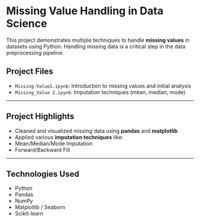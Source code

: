 #  Missing Value Handling in Data Science

This project demonstrates multiple techniques to handle **missing values** in datasets using Python. Handling missing data is a critical step in the data preprocessing pipeline.

##  Project Files

- `Missing-Value1.ipynb`: Introduction to missing values and initial analysis  
- `Missing_Value 2.ipynb`: Imputation techniques (mean, median, mode)  

---

##  Project Highlights

-  Cleaned and visualized missing data using **pandas** and **matplotlib**
-  Applied various **imputation techniques** like:
  - Mean/Median/Mode Imputation
  - Forward/Backward Fill

---

##  Technologies Used
- Python
- Pandas
- NumPy
- Matplotlib / Seaborn
- Scikit-learn
